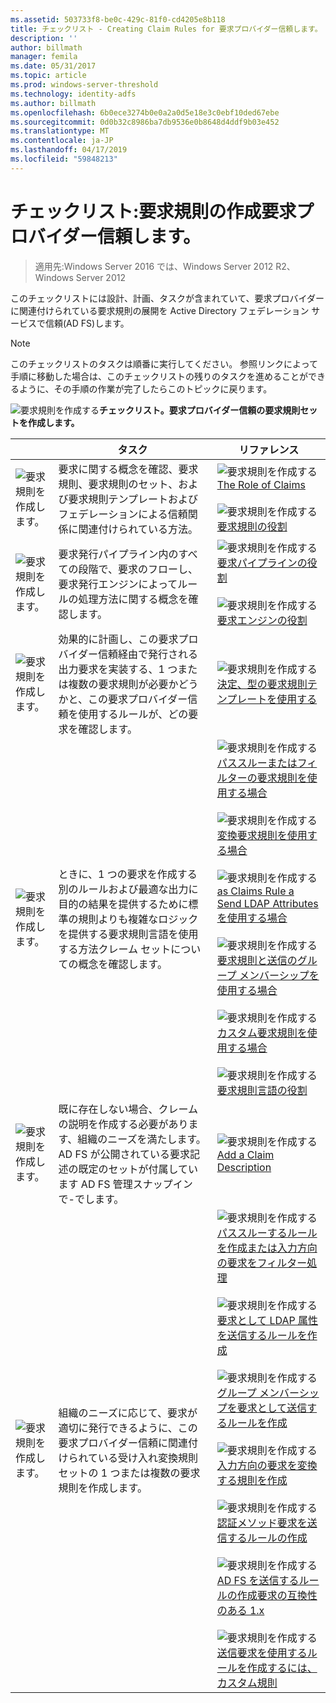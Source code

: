 ```yaml
---
ms.assetid: 503733f8-be0c-429c-81f0-cd4205e8b118
title: チェックリスト - Creating Claim Rules for 要求プロバイダー信頼します。
description: ''
author: billmath
manager: femila
ms.date: 05/31/2017
ms.topic: article
ms.prod: windows-server-threshold
ms.technology: identity-adfs
ms.author: billmath
ms.openlocfilehash: 6b0ece3274b0e0a2a0d5e18e3c0ebf10ded67ebe
ms.sourcegitcommit: 0d0b32c8986ba7db9536e0b8648d4ddf9b03e452
ms.translationtype: MT
ms.contentlocale: ja-JP
ms.lasthandoff: 04/17/2019
ms.locfileid: "59848213"
---
```

# <a name="checklist-creating-claim-rules-for-a-claims-provider-trust"></a>チェックリスト:要求規則の作成要求プロバイダー信頼します。

>適用先:Windows Server 2016 では、Windows Server 2012 R2、Windows Server 2012

このチェックリストには設計、計画、タスクが含まれていて、要求プロバイダーに関連付けられている要求規則の展開を Active Directory フェデレーション サービスで信頼\(AD FS\)します。  
  
> [!NOTE]  
> このチェックリストのタスクは順番に実行してください。 参照リンクによって手順に移動した場合は、このチェックリストの残りのタスクを進めることができるように、その手順の作業が完了したらこのトピックに戻ります。  
  
![要求規則を作成する](media/2b05dce3-938f-4168-9b8f-1f4398cbdb9b.gif)**チェックリスト。要求プロバイダー信頼の要求規則セットを作成します。**  
  
||タスク|リファレンス|  
|-|--------|-------------|  
|![要求規則を作成します。](media/icon_checkboxo.gif)|要求に関する概念を確認、要求規則、要求規則のセット、および要求規則テンプレートおよびフェデレーションによる信頼関係に関連付けられている方法。|![要求規則を作成する](media/faa393df-4856-4431-9eda-4f4e5be72a90.gif)[The Role of Claims](../../ad-fs/technical-reference/The-Role-of-Claims.md)<br /><br />![要求規則を作成する](media/faa393df-4856-4431-9eda-4f4e5be72a90.gif)[要求規則の役割](../../ad-fs/technical-reference/The-Role-of-Claim-Rules.md)|  
|![要求規則を作成します。](media/icon_checkboxo.gif)|要求発行パイプライン内のすべての段階で、要求のフローし、要求発行エンジンによってルールの処理方法に関する概念を確認します。|![要求規則を作成する](media/faa393df-4856-4431-9eda-4f4e5be72a90.gif)[要求パイプラインの役割](../../ad-fs/technical-reference/The-Role-of-the-Claims-Pipeline.md)<br /><br />![要求規則を作成する](media/faa393df-4856-4431-9eda-4f4e5be72a90.gif)[要求エンジンの役割](../../ad-fs/technical-reference/The-Role-of-the-Claims-Engine.md)|  
|![要求規則を作成します。](media/icon_checkboxo.gif)|効果的に計画し、この要求プロバイダー信頼経由で発行される出力要求を実装する、1 つまたは複数の要求規則が必要かどうかと、この要求プロバイダー信頼を使用するルールが、どの要求を確認します。|![要求規則を作成する](media/faa393df-4856-4431-9eda-4f4e5be72a90.gif)[決定、型の要求規則テンプレートを使用する](../../ad-fs/technical-reference/Determine-the-Type-of-Claim-Rule-Template-to-Use.md)|  
|![要求規則を作成します。](media/icon_checkboxo.gif)|ときに、1 つの要求を作成する別のルールおよび最適な出力に目的の結果を提供するために標準の規則よりも複雑なロジックを提供する要求規則言語を使用する方法クレーム セットについての概念を確認します。|![要求規則を作成する](media/faa393df-4856-4431-9eda-4f4e5be72a90.gif)[パススルーまたはフィルターの要求規則を使用する場合](../../ad-fs/technical-reference/When-to-Use-a-Pass-Through-or-Filter-Claim-Rule.md)<br /><br />![要求規則を作成する](media/faa393df-4856-4431-9eda-4f4e5be72a90.gif)[変換要求規則を使用する場合](../../ad-fs/technical-reference/When-to-Use-a-Transform-Claim-Rule.md)<br /><br />![要求規則を作成する](media/faa393df-4856-4431-9eda-4f4e5be72a90.gif)[as Claims Rule a Send LDAP Attributes を使用する場合](../../ad-fs/technical-reference/When-to-Use-a-Send-LDAP-Attributes-as-Claims-Rule.md)<br /><br />![要求規則を作成する](media/faa393df-4856-4431-9eda-4f4e5be72a90.gif)[要求規則と送信のグループ メンバーシップを使用する場合](../../ad-fs/technical-reference/When-to-Use-a-Send-Group-Membership-as-a-Claim-Rule.md)<br /><br />![要求規則を作成する](media/faa393df-4856-4431-9eda-4f4e5be72a90.gif)[カスタム要求規則を使用する場合](../../ad-fs/technical-reference/When-to-Use-a-Custom-Claim-Rule.md)<br /><br />![要求規則を作成する](media/faa393df-4856-4431-9eda-4f4e5be72a90.gif)[要求規則言語の役割](../../ad-fs/technical-reference/The-Role-of-the-Claim-Rule-Language.md)|  
|![要求規則を作成します。](media/icon_checkboxo.gif)|既に存在しない場合、クレームの説明を作成する必要があります、組織のニーズを満たします。 AD FS が公開されている要求記述の既定のセットが付属しています AD FS 管理スナップインで\-でします。|![要求規則を作成する](media/15dd35b6-6cc6-421f-93f8-7109920e7144.gif)[Add a Claim Description](../../ad-fs/operations/Add-a-Claim-Description.md)|  
|![要求規則を作成します。](media/icon_checkboxo.gif)|組織のニーズに応じて、要求が適切に発行できるように、この要求プロバイダー信頼に関連付けられている受け入れ変換規則セットの 1 つまたは複数の要求規則を作成します。|![要求規則を作成する](media/15dd35b6-6cc6-421f-93f8-7109920e7144.gif)[パススルーするルールを作成または入力方向の要求をフィルター処理](../../ad-fs/operations/Create-a-Rule-to-Pass-Through-or-Filter-an-Incoming-Claim.md)<br /><br />![要求規則を作成する](media/15dd35b6-6cc6-421f-93f8-7109920e7144.gif)[要求として LDAP 属性を送信するルールを作成](../../ad-fs/operations/Create-a-Rule-to-Send-LDAP-Attributes-as-Claims.md)<br /><br />![要求規則を作成する](media/15dd35b6-6cc6-421f-93f8-7109920e7144.gif)[グループ メンバーシップを要求として送信するルールを作成](../../ad-fs/operations/Create-a-Rule-to-Send-Group-Membership-as-a-Claim.md)<br /><br />![要求規則を作成する](media/15dd35b6-6cc6-421f-93f8-7109920e7144.gif)[入力方向の要求を変換する規則を作成](../../ad-fs/operations/Create-a-Rule-to-Transform-an-Incoming-Claim.md)<br /><br />![要求規則を作成する](media/15dd35b6-6cc6-421f-93f8-7109920e7144.gif)[認証メソッド要求を送信するルールの作成](../../ad-fs/operations/Create-a-Rule-to-Send-an-Authentication-Method-Claim.md)<br /><br />![要求規則を作成する](media/15dd35b6-6cc6-421f-93f8-7109920e7144.gif)[AD FS を送信するルールの作成要求の互換性のある 1.x](../../ad-fs/operations/Create-a-Rule-to-Send-an-AD-FS-1x-Compatible-Claim.md)<br /><br />![要求規則を作成する](media/15dd35b6-6cc6-421f-93f8-7109920e7144.gif)[送信要求を使用するルールを作成するには、カスタム規則](../../ad-fs/operations/Create-a-Rule-to-Send-Claims-Using-a-Custom-Rule.md)|  
  

